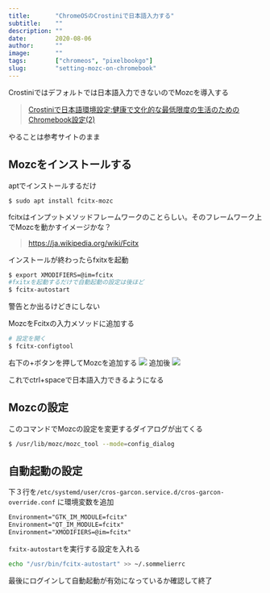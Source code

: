 ```yaml
---
title:       "ChromeOSのCrostiniで日本語入力する"
subtitle:    ""
description: ""
date:        2020-08-06
author:      ""
image:       ""
tags:        ["chromeos", "pixelbookgo"]
slug:        "setting-mozc-on-chromebook"
---
```


Crostiniではデフォルトでは日本語入力できないのでMozcを導入する  
> [Crostiniで日本語環境設定:健康で文化的な最低限度の生活のためのChromebook設定(2)](https://scrapbox.io/hada/Crostini%E3%81%A7%E6%97%A5%E6%9C%AC%E8%AA%9E%E7%92%B0%E5%A2%83%E8%A8%AD%E5%AE%9A:%E5%81%A5%E5%BA%B7%E3%81%A7%E6%96%87%E5%8C%96%E7%9A%84%E3%81%AA%E6%9C%80%E4%BD%8E%E9%99%90%E5%BA%A6%E3%81%AE%E7%94%9F%E6%B4%BB%E3%81%AE%E3%81%9F%E3%82%81%E3%81%AEChromebook%E8%A8%AD%E5%AE%9A(2))

やることは参考サイトのまま

## Mozcをインストールする  
aptでインストールするだけ
```
$ sudo apt install fcitx-mozc
```

fcitxはインプットメソッドフレームワークのことらしい。そのフレームワーク上でMozcを動かすイメージかな？
> https://ja.wikipedia.org/wiki/Fcitx

インストールが終わったらfxitxを起動
```sh
$ export XMODIFIERS=@im=fcitx
#fxitxを起動するだけで自動起動の設定は後ほど
$ fcitx-autostart
```
警告とか出るけどきにしない

MozcをFcitxの入力メソッドに追加する
```sh
# 設定を開く
$ fcitx-configtool
```
右下の+ボタンを押してMozcを追加する
![](/post/2020/08/06/mozc02.jpg)
追加後
![](/post/2020/08/06/mozc01.png)

これでctrl+spaceで日本語入力できるようになる

## Mozcの設定
このコマンドでMozcの設定を変更するダイアログが出てくる
```sh
$ /usr/lib/mozc/mozc_tool --mode=config_dialog
```

## 自動起動の設定

下３行を`/etc/systemd/user/cros-garcon.service.d/cros-garcon-override.conf` に環境変数を追加
```txt
Environment="GTK_IM_MODULE=fcitx"
Environment="QT_IM_MODULE=fcitx"
Environment="XMODIFIERS=@im=fcitx"
```
`fxitx-autostart`を実行する設定を入れる
```sh
echo "/usr/bin/fcitx-autostart" >> ~/.sommelierrc
```

最後にログインして自動起動が有効になっているか確認して終了
